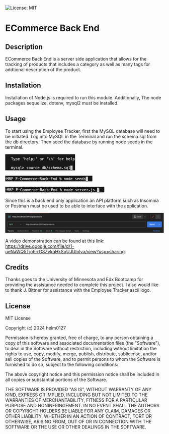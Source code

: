 ![License: MIT](https://img.shields.io/badge/License-MIT-yellow.svg)

# ECommerce Back End

## Description

ECommerce Back End is a server side application that allows for the tracking of products that includes a category as well as many tags for addtional description of the product.

## Installation

Installation of Node.js is required to run this module. Additionally, The node packages sequelize, dotenv, mysql2 must be installed.

## Usage

To start using the Employee Tracker, first the MySQL database will need to be initiated. Log into MySQL in the Terminal and run the schema.sql from the db directory. Then seed the database by running node seeds in the terminal.

![How To Start Database](./assets/images/Start_DB.png)

![How To Seed Database](./assets/images/Seed_DB.png)

![How To Start Ecommerce Back End](./assets/images/Start_Application.png)

Since this is a back end only application an API platform such as Insomnia or Postman must be used to be able to interface with the application.

![Postman Example](./assets/images/API_Platform.png)

A video demonstration can be found at this link: https://drive.google.com/file/d/1-ueNaWQ5TjohrrG8ZykqHkSqUJUInlya/view?usp=sharing.

## Credits

Thanks goes to the University of Minnesota and Edx Bootcamp for providing the assistance needed to complete this project. I also would like to thank J. Bittner for assistance with the Employee Tracker ascii logo.

## License

MIT License

Copyright (c) 2024 helm0127

Permission is hereby granted, free of charge, to any person obtaining a copy
of this software and associated documentation files (the "Software"), to deal
in the Software without restriction, including without limitation the rights
to use, copy, modify, merge, publish, distribute, sublicense, and/or sell
copies of the Software, and to permit persons to whom the Software is
furnished to do so, subject to the following conditions:

The above copyright notice and this permission notice shall be included in all
copies or substantial portions of the Software.

THE SOFTWARE IS PROVIDED "AS IS", WITHOUT WARRANTY OF ANY KIND, EXPRESS OR
IMPLIED, INCLUDING BUT NOT LIMITED TO THE WARRANTIES OF MERCHANTABILITY,
FITNESS FOR A PARTICULAR PURPOSE AND NONINFRINGEMENT. IN NO EVENT SHALL THE
AUTHORS OR COPYRIGHT HOLDERS BE LIABLE FOR ANY CLAIM, DAMAGES OR OTHER
LIABILITY, WHETHER IN AN ACTION OF CONTRACT, TORT OR OTHERWISE, ARISING FROM,
OUT OF OR IN CONNECTION WITH THE SOFTWARE OR THE USE OR OTHER DEALINGS IN THE
SOFTWARE.
